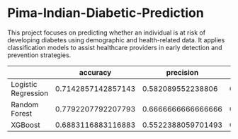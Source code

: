# Pima-Indian-Diabetic-Prediction

This project focuses on predicting whether an individual is at risk of developing diabetes using demographic and health-related data.
It applies classification models to assist healthcare providers in early detection and prevention strategies.

||accuracy|precision|recall|f1|roc\_auc|
|---|---|---|---|---|---|
|Logistic Regression|0\.7142857142857143|0\.582089552238806|0\.7090909090909091|0\.639344262295082|0\.8271808999081726|
|Random Forest|0\.7792207792207793|0\.6666666666666666|0\.7636363636363637|0\.711864406779661|0\.820018365472911|
|XGBoost|0\.6883116883116883|0\.5522388059701493|0\.6727272727272727|0\.6065573770491803|0\.7851239669421488|
